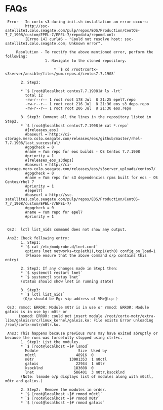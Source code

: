 # FAQs

     Error - In cortx-s3 during init.sh installation an error occurs: 
             http://ssc-satellite1.colo.seagate.com/pulp/repos/EOS/Production/CentOS-7_7_1908/custom/EPEL-7/EPEL-7/repodata/repomd.xml: 
             [Errno 14] curl#6 - "Could not resolve host: ssc-satellite1.colo.seagate.com; Unknown error".
  
         Resolution - To rectify the above mentioned error, perform the following:                   
                      1. Navigate to the cloned repository. 
           
                          * `$ cd /root/cortx- s3server/ansible/files/yum.repos.d/centos7.7.1908`
           
           2. Step2:  
           
           * `$ [root@localhost centos7.7.1908]# ls -lrt`
             total 12
             -rw-r--r-- 1 root root 178 Jul  8 21:25 epel7.repo
             -rw-r--r-- 1 root root 216 Jul  8 21:30 eos_s3_deps.repo
             -rw-r--r-- 1 root root 206 Jul  8 21:30 eos.repo
           
           3. Step3: Comment all the lines in the repository listed in Step2.
           * `$ [root@localhost centos7.7.1908]# cat *.repo`
             #[releases_eos]
             #baseurl = http://ci-storage.mero.colo.seagate.com/releases/eos/github/master/rhel-7.7.1908/last_successful/
             #gpgcheck = 0
             #name = Yum repo for eos builds - OS Centos 7.7.1908
             #priority = 1
             #[releases_eos_s3deps]
             #baseurl = http://ci-storage.mero.colo.seagate.com/releases/eos/s3server_uploads/centos7/
             #gpgcheck = 0
             #name = Yum repo for s3 dependencies rpms built for eos - OS Centos/rhel 7
             #priority = 1
             #[epel7]
             #baseurl = http://ssc-satellite1.colo.seagate.com/pulp/repos/EOS/Production/CentOS-7_7_1908/custom/EPEL-7/EPEL-7/
             #gpgcheck = 0
             #name = Yum repo for epel7
             #priority = 1


     Qs2:  lctl list_nids command does not show any output.
     
     Ans2: Check following entry:
           1. Step1: 
           * `$ cat /etc/modprobe.d/lnet.conf`
             options lnet networks=tcp(eth1),tcp1(eth0) config_on_load=1
             (Please ensure that the above command o/p contains this entry)
           
           2. Step2: If any changes made in Step1 then:
           * `$ systemctl restart lnet`
           * `$ systemctl status lnet`
           (status should show lnet in running state)
           
           3. Step3: 
           * `$ lctl list_nids` 
            (O/p should be Eg: <ip address of VM>@tcp )
            
     Qs3: rmmod: ERROR: Module m0tr is in use or rmmod: ERROR: Module galois is in use by: m0tr or 
          insmod: ERROR: could not insert module /root/cortx-motr/extra-libs/galois/src/linux_kernel/galois.ko: File exists Error unloading /root/cortx-motr/m0tr.ko.
          
     Ans3: This happens because previous runs may have exited abruptly or because the runs was forcefully stopped using ctrl+c.
           1. Step1: List the modules.
           * `$ [root@localhost ~]# lsmod`
             Module                  Size  Used by
             m0ctl                  48916  0
             m0tr                13901353  1 m0ctl
             galois                 22944  1 m0tr
             ksocklnd              183608  0
             lnet                  586401  3 m0tr,ksocklnd
           (Note: lsmode o/p displays list of modules along with m0ctl, m0tr and galios.)
           
           2. Step2:  Remove the modules in order.
           * `$ [root@localhost ~]# rmmod m0ctl`
           * `$ [root@localhost ~]# rmmod m0tr`
           * `$ [root@localhost ~]# rmmod galois`

